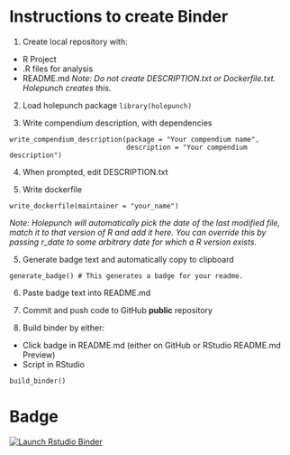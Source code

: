 # Instructions to create Binder

1. Create local repository with:
  - R Project
  - .R files for analysis
  - README.md
  *Note: Do not create DESCRIPTION.txt or Dockerfile.txt. Holepunch creates this.*

2. Load holepunch package
`library(holepunch)`

3. Write compendium description, with dependencies
```{r}
write_compendium_description(package = "Your compendium name", 
                             description = "Your compendium description")
```
4. When prompted, edit DESCRIPTION.txt

4. Write dockerfile
```{r}
write_dockerfile(maintainer = "your_name")
```
*Note: Holepunch will automatically pick the date of the last modified file, match it to that version of R and add it here. You can override this by passing r_date to some arbitrary date for which a R version exists.*

5. Generate badge text and automatically copy to clipboard
```{r}
generate_badge() # This generates a badge for your readme.
```

6. Paste badge text into README.md

7. Commit and push code to GitHub **public** repository

8. Build binder by either:
  - Click badge in README.md (either on GitHub or RStudio README.md Preview)
  - Script in RStudio
  ```{r}
  build_binder()
  ```
  
# Badge

<!-- badges: start -->
[![Launch Rstudio Binder](http://mybinder.org/badge.svg)](https://mybinder.org/v2/gh/maia-sh/arrr-binder/master?urlpath=rstudio)
<!-- badges: end -->
